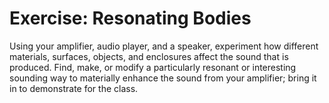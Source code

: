# Exercise: Resonating Bodies

Using your amplifier, audio player, and a speaker, experiment how different materials, surfaces, objects, and enclosures affect the sound that is produced. Find, make, or modify a particularly resonant or interesting sounding way to materially enhance the sound from your amplifier; bring it in to demonstrate for the class.